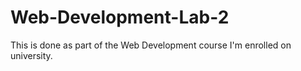 # Web-Development-Lab-2
This is done as part of the Web Development course I'm enrolled on university.
